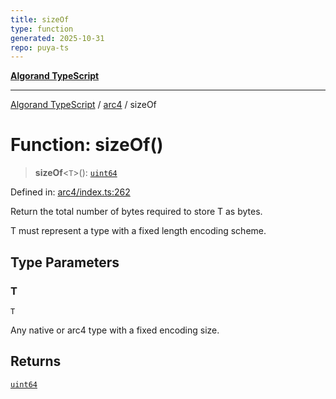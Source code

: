 ```yaml
---
title: sizeOf
type: function
generated: 2025-10-31
repo: puya-ts
---
```

[**Algorand TypeScript**](../../README.md)

***

[Algorand TypeScript](../../modules.md) / [arc4](../README.md) / sizeOf

# Function: sizeOf()

> **sizeOf**\<`T`\>(): [`uint64`](../../index/type-aliases/uint64.md)

Defined in: [arc4/index.ts:262](https://github.com/algorandfoundation/puya-ts/blob/main/packages/algo-ts/src/arc4/index.ts#L262)

Return the total number of bytes required to store T as bytes.

T must represent a type with a fixed length encoding scheme.

## Type Parameters

### T

`T`

Any native or arc4 type with a fixed encoding size.

## Returns

[`uint64`](../../index/type-aliases/uint64.md)

